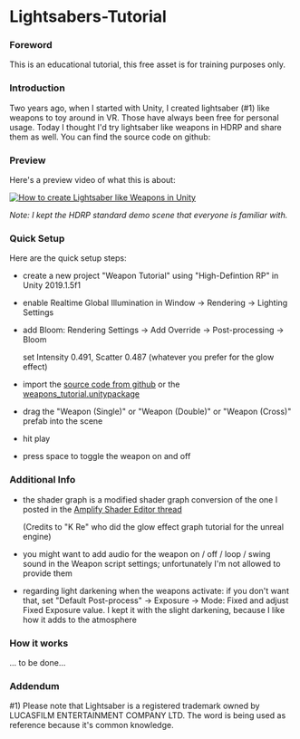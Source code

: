 # Lightsabers-Tutorial

### Foreword

This is an educational tutorial, this free asset is for training purposes only.

### Introduction

Two years ago, when I started with Unity, I created lightsaber (#1) like weapons to toy around in VR. Those have always been free for personal usage. Today I thought I'd try lightsaber like weapons in HDRP and share them as well. You can find the source code on github:

### Preview

Here's a preview video of what this is about:

[![How to create Lightsaber like Weapons in Unity](https://img.youtube.com/vi/SJ0ZCCjO5aQ/0.jpg)](https://www.youtube.com/watch?v=SJ0ZCCjO5aQ)

*Note: I kept the HDRP standard demo scene that everyone is familiar with.*

### Quick Setup

Here are the quick setup steps:

* create a new project "Weapon Tutorial" using "High-Defintion RP" in Unity 2019.1.5f1

* enable Realtime Global Illumination in Window -> Rendering -> Lighting Settings

* add Bloom: Rendering Settings -> Add Override -> Post-processing -> Bloom

  set Intensity 0.491, Scatter 0.487 (whatever you prefer for the glow effect)

* import the [source code from github](https://github.com/Roland09/Lightsabers-Tutorial) or the [weapons_tutorial.unitypackage](https://github.com/Roland09/Lightsabers-Tutorial/blob/master/Release/weapons_tutorial.unitypackage)

* drag the "Weapon (Single)" or "Weapon (Double)" or "Weapon (Cross)" prefab into the scene

* hit play

* press space to toggle the weapon on and off

### Additional Info

* the shader graph is a modified shader graph conversion of the one I posted in the [Amplify Shader Editor thread](https://forum.unity.com/threads/best-tool-asset-store-award-amplify-shader-editor-node-based-shader-creation-tool.430959/page-32#post-3147421)

  (Credits to "K Re" who did the glow effect graph tutorial for the unreal engine)
 
* you might want to add audio for the weapon on / off / loop / swing sound in the Weapon script settings; unfortunately I'm not allowed to provide them

* regarding light darkening when the weapons activate: if you don't want that, set "Default Post-process" -> Exposure -> Mode: Fixed and adjust Fixed Exposure value. I kept it with the slight darkening, because I like how it adds to the atmosphere



### How it works

... to be done...


### Addendum

#1) Please note that Lightsaber is a registered trademark owned by LUCASFILM ENTERTAINMENT COMPANY LTD. The word is being used as reference because it's common knowledge.


